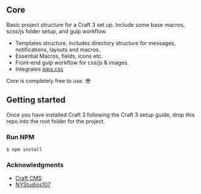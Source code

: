 ## Core

Basic project structure for a Craft 3 set up. Include some base macros, scss/js folder setup, and gulp workflow.

- Templates structure, includes directory structure for messages, notifications, layouts and macros.
- Essential Macros, fields, icons etc.
- Front-end gulp workflow for css/js & images.
- Integrates [pips.css]((https://fruitstudios.github.io/pips/))

Core is completely free to use. 😎

## Getting started

Once you have installed Craft 3 following the Craft 3 setup guide, drop this repo into the root folder for the project.

### Run NPM
`$ npm install`

### Acknowledgments

* [Craft CMS](https://craftcms.com)
* [NYStudios107](https://github.com/nystudio107)
